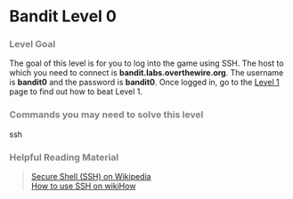 Bandit Level 0
==============

### <font color="grey">Level Goal</font>

The goal of this level is for you to log into the game using SSH. The host to which you need to connect is **bandit.labs.overthewire.org**. The username is **bandit0** and the password is **bandit0**. Once logged in, go to the [Level 1](level1.md) page to find out how to beat Level 1.

### <font color="grey">Commands you may need to solve this level</font>

ssh

### <font color="grey">Helpful Reading Material</font>

> [Secure Shell (SSH) on Wikipedia](http://en.wikipedia.org/wiki/Secure_Shell) <br />
> [How to use SSH on wikiHow](http://www.wikihow.com/Use-SSH)